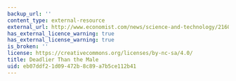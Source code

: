 ```yaml
---
backup_url: ''
content_type: external-resource
external_url: http://www.economist.com/news/science-and-technology/21603243-hurricanes-womens-names-seem-kill-more-do-those-mens-deadlier?fsrc=scn%2Ffb%2Fte%2Fbl%2Fed%2Fdeadlierhtanthemale
has_external_licence_warning: true
has_external_license_warning: true
is_broken: ''
license: https://creativecommons.org/licenses/by-nc-sa/4.0/
title: Deadlier Than the Male
uid: eb07ddf2-1d09-472b-8c89-a7b5ce112b41
---
```

